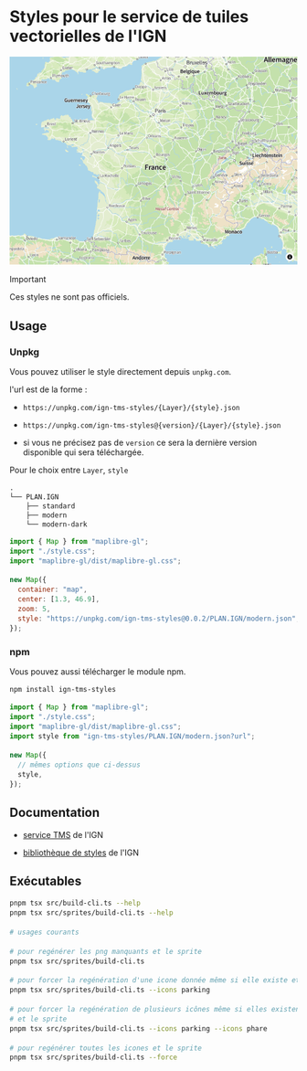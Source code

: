 # Styles pour le service de tuiles vectorielles de l'IGN

<a href="https://ign-tms-styles.pentatrion.com">
<img src="https://raw.githubusercontent.com/lhapaipai/ign-tms-styles/main/screenshot.png" alt="IGN TMS styles" />
</a>

> [!IMPORTANT]
> Ces styles ne sont pas officiels.

## Usage

### Unpkg

Vous pouvez utiliser le style directement depuis `unpkg.com`.

l'url est de la forme :
- `https://unpkg.com/ign-tms-styles/{Layer}/{style}.json`
- `https://unpkg.com/ign-tms-styles@{version}/{Layer}/{style}.json`

- si vous ne précisez pas de `version` ce sera la dernière version disponible qui sera téléchargée.

Pour le choix entre `Layer`, `style`
```
.
└── PLAN.IGN
    ├── standard
    ├── modern
    └── modern-dark
```

```js
import { Map } from "maplibre-gl";
import "./style.css";
import "maplibre-gl/dist/maplibre-gl.css";

new Map({
  container: "map",
  center: [1.3, 46.9],
  zoom: 5,
  style: "https://unpkg.com/ign-tms-styles@0.0.2/PLAN.IGN/modern.json",
});
```

### npm

Vous pouvez aussi télécharger le module npm.

```bash
npm install ign-tms-styles
```

```js
import { Map } from "maplibre-gl";
import "./style.css";
import "maplibre-gl/dist/maplibre-gl.css";
import style from "ign-tms-styles/PLAN.IGN/modern.json?url";

new Map({
  // mêmes options que ci-dessus
  style,
});
```


## Documentation

- [service TMS](https://geoservices.ign.fr/documentation/services/services-geoplateforme/diffusion#70064) de l'IGN

- [bibliothèque de styles](https://geoservices.ign.fr/documentation/services/api-et-services-ogc/tuiles-vectorielles-tmswmts/styles) de l'IGN


## Exécutables


```bash
pnpm tsx src/build-cli.ts --help
pnpm tsx src/sprites/build-cli.ts --help

# usages courants

# pour regénérer les png manquants et le sprite
pnpm tsx src/sprites/build-cli.ts

# pour forcer la regénération d'une icone donnée même si elle existe et le sprite
pnpm tsx src/sprites/build-cli.ts --icons parking

# pour forcer la regénération de plusieurs icônes même si elles existent
# et le sprite
pnpm tsx src/sprites/build-cli.ts --icons parking --icons phare

# pour regénérer toutes les icones et le sprite
pnpm tsx src/sprites/build-cli.ts --force
```
